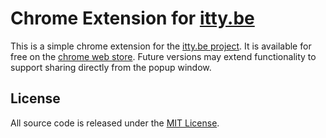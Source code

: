 # Chrome Extension for [itty.be]

This is a simple chrome extension for the [itty.be project]. It is available for
free on the [chrome web store](http://itty.be/pby4f). Future versions may extend
functionality to support sharing directly from the popup window.

## License

All source code is released under the [MIT License].

[itty.be]: http://itty.be
[itty.be project]: http://github.com/codeblooded/ittybe
[MIT License]: http://github.com/codeblooded/ittybe-chrome/tree/master/LICENSE

